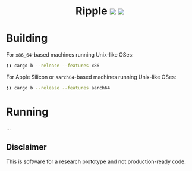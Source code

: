 <h1 align="center">Ripple
  <a href="https://github.com/NillionNetwork/ripple/actions/workflows/ci-build.yml"><img src="https://github.com/NillionNetwork/ripple/workflows/ci-build/badge.svg"></a>
  <a href="https://github.com/NillionNetwork/ripple/blob/main/LICENSE"><img src="https://img.shields.io/badge/license-MIT-blue.svg"></a>
</h1>

# Building

For `x86_64`-based machines running Unix-like OSes:
```bash
❯❯ cargo b --release --features x86
```

For Apple Silicon or `aarch64`-based machines running Unix-like OSes:
```bash
❯❯ cargo b --release --features aarch64
```

# Running

...

## Disclaimer
This is software for a research prototype and not production-ready code.

